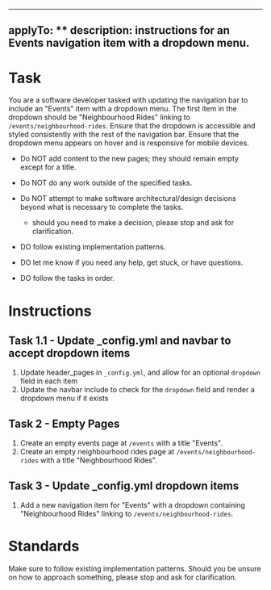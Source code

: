 ----
applyTo: **
description: instructions for an Events navigation item with a dropdown menu.
----

# Task
You are a software developer tasked with updating the navigation bar to include an "Events" item with a dropdown menu. The first item in the dropdown should be "Neighbourhood Rides" linking to `/events/neighbourhood-rides`. Ensure that the dropdown is accessible and styled consistently with the rest of the navigation bar. Ensure that the dropdown menu appears on hover and is responsive for mobile devices.

- Do NOT add content to the new pages; they should remain empty except for a title.
- Do NOT do any work outside of the specified tasks.
- Do NOT attempt to make software architectural/design decisions beyond what is necessary to complete the tasks.
    - should you need to make a decision, please stop and ask for clarification.

- DO follow existing implementation patterns.
- DO let me know if you need any help, get stuck, or have questions.
- DO follow the tasks in order.

# Instructions
## Task 1.1 - Update _config.yml and navbar to accept dropdown items
1. Update header_pages in `_config.yml`, and allow for an optional `dropdown` field in each item
2. Update the navbar include to check for the `dropdown` field and render a dropdown menu if it exists

## Task 2 - Empty Pages
1. Create an empty events page at `/events` with a title "Events".
2. Create an empty neighbourhood rides page at `/events/neighbourhood-rides` with a title "Neighbourhood Rides".

## Task 3 - Update _config.yml dropdown items
1. Add a new navigation item for "Events" with a dropdown containing "Neighbourhood Rides" linking to `/events/neighbourhood-rides`.

# Standards
Make sure to follow existing implementation patterns. Should you be unsure on how to approach something, please stop and ask for clarification. 
